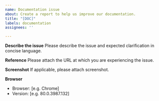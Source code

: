 ```yaml
---
name: Documentation issue
about: Create a report to help us improve our documentation.
title: "[DOC]"
labels: documentation
assignees: ''

---
```


**Describe the issue**
Please describe the issue and expected clarification in concise language.

**Reference**
Please attach the URL at which you are experiencing the issue.

**Screenshot**
If applicable, please attach screenshot.

**Browser**
- Browser: [e.g. Chrome]
- Version: [e.g. 80.0.3987.132]

<!-- For general inquiries, please post in [FreeRTOS forum](https://forums.freertos.org) for community support. -->
